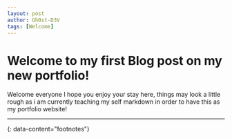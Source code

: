 ```yaml
---
layout: post
author: Gh0st-D3V
tags: [Welcome]
---
```


# Welcome to my first Blog post on my new portfolio!
Welcome everyone I hope you enjoy your stay here, things may look a little rough as i am currently teaching my self markdown in order to have this as my portfolio website!

---
{: data-content="footnotes"}

[^1]: Created 2/18/2023

